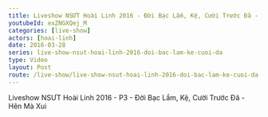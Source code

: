 ```yaml
---
title: Liveshow NSƯT Hoài Linh 2016 - Đời Bạc Lắm, Kệ, Cười Trước Đã - P3
youtubeId: exZNGXQej_M
categories: [live-show]
actors: [hoai-linh]
date: 2016-03-28
series: live-show-nsut-hoai-linh-2016-doi-bac-lam-ke-cuoi-da
type: Video
layout: Post
route: /live-show/live-show-nsut-hoai-linh-2016-doi-bac-lam-ke-cuoi-da-hau-truong-p3
---
```

Liveshow NSƯT Hoài Linh 2016 - P3 - Đời Bạc Lắm, Kệ, Cười Trước Đã - Hên Mà Xui